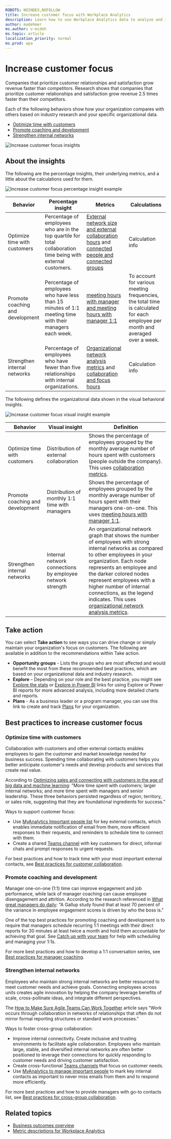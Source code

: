 ```yaml
---
ROBOTS: NOINDEX,NOFOLLOW
title: Increase customer focus with Workplace Analytics
description: Learn how to use Workplace Analytics data to analyze and increase customer focus
author: madehmer
ms.author: v-mideh
ms.topic: article
localization_priority: normal 
ms.prod: wpa
---
```


# Increase customer focus

Companies that prioritize customer relationships and satisfaction grow revenue faster than competitors. Research shows that companies that prioritize customer relationships and satisfaction grow revenue 2.5 times faster than their competitors.

Each of the following behaviors show how your organization compares with others based on industry research and your specific organizational data.

* [Optimize time with customers](#optimize-time-with-customers)
* [Promote coaching and development](#promote-coaching-and-development)
* [Strengthen internal networks](#strengthen-internal-networks)

![Increase customer focus insights](../images/wpa/use/increase-customer-focus.png)

## About the insights

The following are the percentage insights, their underlying metrics, and a little about the calculations used for them.

![Increase customer focus percentage insight example](../images/wpa/use/customer-focus-percent.png)

|Behavior |Percentage insight | Metrics |Calculations |
|---------|--------|--------------------|----------------------|
|Optimize time with customers  |Percentage of employees who are in the top quartile for total collaboration time being with external customers. |[External network size and external collaboration hours](metric-definitions.md#person-metrics) and [connected people and connected groups](glossary.md) |Calculation info |
|Promote coaching and development |Percentage of employees who have less than 15 minutes of 1:1 meeting time with their managers each week. |[meeting hours with manager and meeting hours with manager 1:1](metric-definitions.md#person-metrics)  |To account for various meeting frequencies, the total time is calculated for each employee per month and averaged over a week. |
|Strengthen internal networks |Percentage of employees who have fewer than five relationships with internal organizations. |[Organizational network analysis metrics](metric-definitions.md#organizational-network-analysis-ona-metrics) and [collaboration and focus hours](metric-definitions.md#person-metrics) |Calculation info |

The following defines the organizational data shown in the visual behavioral insights.

![Increase customer focus visual insight example](../images/wpa/use/customer-focus-visual.png)

|Behavior |Visual insight |Definition |
|---------|--------|----------------------|
|Optimize time with customers |Distribution of external collaboration  |Shows the percentage of employees grouped by the monthly average number of hours spent with customers (people outside the company). This uses [collaboration metrics](metric-definitions.md#person-metrics). |
|Promote coaching and development |Distribution of monthly 1:1 time with managers |Shows the percentage of employees grouped by the monthly average number of hours spent with their managers one-on-one. This uses [meeting hours with manager 1:1](metric-definitions.md#person-metrics). |
|Strengthen internal networks |Internal network connections by employee network strength |An organizational network graph that shows the number of employees with strong internal networks as compared to other employees in your organization. Each node represents an employee and the darker colored nodes represent employees with a higher number of internal connections, as the legend indicates. This uses [organizational network analysis metrics](metric-definitions.md#organizational-network-analysis-ona-metrics). |

## Take action

You can select **Take action** to see ways you can drive change or simply maintain your organization's focus on customers. The following are available in addition to the recommendations within Take action.

* **Opportunity groups** - Lists the groups who are most affected and would benefit the most from these recommended best practices, which are based on your organizational data and industry research.
* **Explore**  – Depending on your role and the best practice, you might see [Explore the stats](explore-intro.md) or [Explore in Power BI](../tutorials/power-bi-intro.md) links for using Explore or Power BI reports for more advanced analysis, including more detailed charts and reports.
* **Plans** - As a business leader or a program manager, you can use this link to create and track [Plans](../Tutorials/solutionsv2-intro.md) for your organization.

## Best practices to increase customer focus
 
### Optimize time with customers

Collaboration with customers and other external contacts enables employees to gain the customer and market knowledge needed for business success. Spending time collaborating with customers helps you better anticipate customer's needs and develop products and services that create real value.

According to [Optimizing sales and connecting with customers in the age of big data and machine learning](https://insights.office.com/sales-excellence/optimizing-sales-workplace-analytics/): "More time spent with customers; larger internal networks; and more time spent with managers and senior leadership. These three behaviors persisted regardless of region, territory, or sales role, suggesting that they are foundational ingredients for success.”

Ways to support customer focus:

* Use [MyAnalytics Important people list](../myanalytics/use/use-the-insights.md#add-important-people) for key external contacts, which enables immediate notification of email from them, more efficient responses to their requests, and reminders to schedule time to connect with them.
* Create a shared [Teams channel](https://docs.microsoft.com/microsoftteams/teams-channels-overview) with key customers for direct, informal chats and prompt responses to urgent requests.

For best practices and how to track time with your most important external contacts, see [Best practices for customer collaboration](../tutorials/gm-cust-collab.md).

### Promote coaching and development

Manager one-on-one (1:1) time can improve engagement and job performance, while lack of manager coaching can cause employee disengagement and attrition. According to the research referenced in [What great managers do daily](https://insights.office.com/productivity/what-great-managers-do-daily/): "A Gallup study found that at least 70 percent of the variance in employee engagement scores is driven by who the boss is."

One of the top best practices for promoting coaching and development is to require that managers schedule recurring 1:1 meetings with their direct reports for 30 minutes at least twice a month and hold them accountable for achieving that goal. See [Catch up with your team](../myanalytics/use/use-the-insights.md#catch-up-with-your-team) for help with scheduling and managing your 1:1s.

For more best practices and how to develop a 1:1 conversation series, see [Best practices for manager coaching](../tutorials/gm-coaching.md).

### Strengthen internal networks

Employees who maintain strong internal networks are better resourced to meet customer needs and achieve goals. Connecting employees across units creates agile innovation by helping the company leverage benefits of scale, cross-pollinate ideas, and integrate different perspectives.

The [How to Make Sure Agile Teams Can Work Together](https://insights.office.com/collaboration/how-to-make-sure-agile-teams-can-work-together/) article says “Work occurs through collaboration in networks of relationships that often do not mirror formal reporting structures or standard work processes."

Ways to foster cross-group collaboration:

* Improve internal connectivity. Create inclusive and trusting environments to facilitate agile collaboration. Employees who maintain large, stable, and diversified internal networks are often better positioned to leverage their connections for quickly responding to customer needs and driving customer satisfaction.
* Create cross-functional [Teams channels](https://docs.microsoft.com/microsoftteams/teams-channels-overview) that focus on customer needs.
* Use [MyAnalytics to manage important people](../myanalytics/use/network.md) to mark key internal contacts as important to never miss emails from them and to respond more efficiently.

For more best practices and how to provide managers with go-to contacts list, see [Best practices for cross-group collaboration](../tutorials/gm-cgcollaboration.md).

## Related topics

* [Business outcomes overview](insights.md)
* [Metric descriptions for Workplace Analytics](metric-definitions.md)
